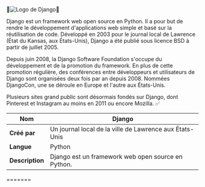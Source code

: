 🚨![Logo de Django](https://static.djangoproject.com/img/logos/django-logo-positive.png)🚨

Django est un framework web open source en Python. Il a pour but de rendre le développement d'applications web simple et basé sur la réutilisation de code. Développé en 2003 pour le journal local de Lawrence (État du Kansas, aux États-Unis), Django a été publié sous licence BSD à partir de juillet 2005.

Depuis juin 2008, la Django Software Foundation s'occupe du développement et de la promotion du framework. En plus de cette promotion régulière, des conférences entre développeurs et utilisateurs de Django sont organisées deux fois par an depuis 2008. Nommées DjangoCon, une se déroule en Europe et l'autre aux États-Unis.

Plusieurs sites grand public sont désormais fondés sur Django, dont Pinterest et Instagram au moins en 2011 ou encore Mozilla. :white_check_mark:


| **Nom**  | Django  |
|---|---|
| **Créé par**  |  Un journal local de la ville de Lawrence aux États-Unis |
| **Langue**  |  Python |
| **Description**  | Django est un framework web open source en Python.  |
=======